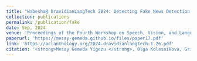```yaml
---
title: "Habesha@ DravidianLangTech 2024: Detecting Fake News Detection in Dravidian Languages using Deep Learning"
collection: publications
permalink: /publication/fake
date: Sep, 2024
venue: 'Proceedings of the Fourth Workshop on Speech, Vision, and Language Technologies for Dravidian Languages'
paperurl: 'https://mesay-gemeda.github.io/files/paper17.pdf'
link: 'https://aclanthology.org/2024.dravidianlangtech-1.26.pdf'
citation: '<strong>Mesay Gemeda Yigezu </strong>, Olga Kolesnikova, Grigori Sidorov, Alexander Gelbukh. 2024. &quot;Habesha@ DravidianLangTech 2024: &quot; Detecting Fake News Detection in Dravidian Languages using Deep Learning. 2024 . &quot; <i>Proceedings of the Fourth Workshop on Speech, Vision, and Language Technologies for Dravidian Languages</i>'
---
```

